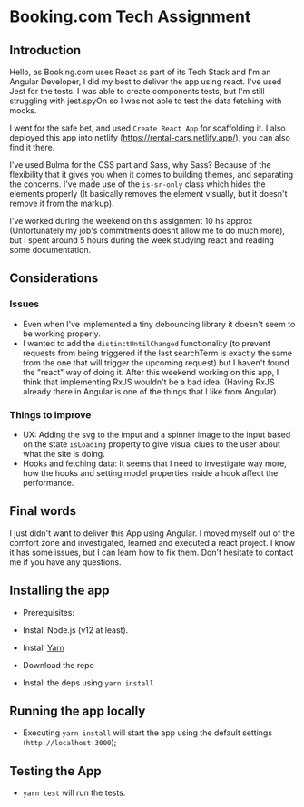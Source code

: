 # Booking.com Tech Assignment

## Introduction

Hello, as Booking.com uses React as part of its Tech Stack and I'm an Angular Developer, I did my best to deliver the app using react. I've used Jest for the tests.
I was able to create components tests, but I'm still struggling with jest.spyOn so I was not able to test the data fetching with mocks.

I went for the safe bet, and used `Create React App` for scaffolding it. I also deployed this app into netlify (https://rental-cars.netlify.app/), you can also find it there.

I've used Bulma for the CSS part and Sass, why Sass? Because of the flexibility that it gives you when it comes to building themes, and separating the concerns. I've made use of the `is-sr-only` class which hides the elements properly (It basically removes the element visually, but it doesn't remove it from the markup).

I've worked during the weekend on this assignment 10 hs approx (Unfortunately my job's commitments doesnt allow me to do much more), but I spent around 5 hours during the week studying react and reading some documentation.

## Considerations

### Issues

* Even when I've implemented a tiny debouncing library it doesn't seem to be working properly.
* I wanted to add the `distinctUntilChanged` functionality (to prevent requests from being triggered if the last searchTerm is exactly the same from the one that will trigger the upcoming request) but I haven't found the "react" way of doing it. After this weekend working on this app, I think that implementing RxJS wouldn't be a bad idea. (Having RxJS already there in Angular is one of the things that I like from Angular).

### Things to improve

* UX: Adding the svg to the imput and a spinner image to the input based on the state `isLoading` property to give visual clues to the user about what the site is doing.
* Hooks and fetching data: It seems that I need to investigate way more, how the hooks and setting model properties inside a hook affect the performance.

## Final words

I just didn't want to deliver this App using Angular. I moved myself out of the comfort zone and investigated, learned and executed a react project. I know it has some issues, but I can learn how to fix them. Don't hesitate to contact me if you have any questions.

## Installing the app

- Prerequisites:
 * Install Node.js (v12 at least).
 * Install [Yarn](https://classic.yarnpkg.com/en/docs/install/#mac-stable) 

* Download the repo
* Install the deps using `yarn install`

## Running the app locally

* Executing `yarn install` will start the app using the default settings (`http://localhost:3000`);

## Testing the App

* `yarn test` will run the tests.
